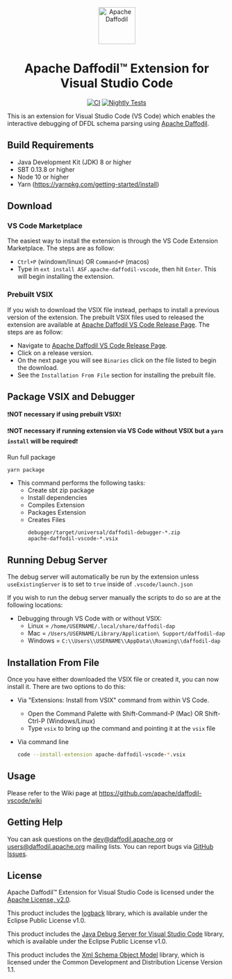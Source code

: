 <!--
  Licensed to the Apache Software Foundation (ASF) under one or more
  contributor license agreements.  See the NOTICE file distributed with
  this work for additional information regarding copyright ownership.
  The ASF licenses this file to You under the Apache License, Version 2.0
  (the "License"); you may not use this file except in compliance with
  the License.  You may obtain a copy of the License at

      http://www.apache.org/licenses/LICENSE-2.0

  Unless required by applicable law or agreed to in writing, software
  distributed under the License is distributed on an "AS IS" BASIS,
  WITHOUT WARRANTIES OR CONDITIONS OF ANY KIND, either express or implied.
  See the License for the specific language governing permissions and
  limitations under the License.
-->


<div align="center">

<img src="https://daffodil.apache.org/assets/themes/apache/img/apache-daffodil-logo.png" height="85" alt="Apache Daffodil"/>

# Apache Daffodil™ Extension for Visual Studio Code

[![CI](https://github.com/apache/daffodil-vscode/workflows/CI/badge.svg)](https://github.com/apache/daffodil-vscode/actions/workflows/CI.yml)
[![Nightly Tests](https://github.com/apache/daffodil-vscode/actions/workflows/nightly.yml/badge.svg)](https://github.com/apache/daffodil-vscode/actions/workflows/nightly.yml)

</div>

This is an extension for Visual Studio Code (VS Code) which enables the interactive debugging of DFDL schema parsing using [Apache Daffodil](https://daffodil.apache.org/).

## Build Requirements

- Java Development Kit (JDK) 8 or higher
- SBT 0.13.8 or higher
- Node 10 or higher
- Yarn (https://yarnpkg.com/getting-started/install)

## Download

### VS Code Marketplace

The easiest way to install the extension is through the VS Code Extension Marketplace. The steps are as follow:

- `Ctrl+P` (windown/linux) OR `Command+P` (macos)
- Type in `ext install ASF.apache-daffodil-vscode`, then hit `Enter`. This will begin installing the extension.

### Prebuilt VSIX

If you wish to download the VSIX file instead, perhaps to install a previous version of the extension. The prebuilt VSIX files used to released the extension are available at [Apache Daffodil VS Code Release Page](https://daffodil.apache.org/vscode/). The steps are as follow:

- Navigate to [Apache Daffodil VS Code Release Page](https://daffodil.apache.org/vscode/).
- Click on a release version.
- On the next page you will see `Binaries` click on the file listed to begin the download.
- See the `Installation From File` section for installing the prebuilt file.

## Package VSIX and Debugger

:exclamation:**NOT necessary if using prebuilt VSIX**:exclamation:

:exclamation:**NOT necessary if running extension via VS Code without VSIX but a `yarn install` will be required**:exclamation:

Run full package

  ```bash
  yarn package
  ```

* This command performs the following tasks:
  * Create sbt zip package
  * Install dependencies
  * Compiles Extension
  * Packages Extension
  * Creates Files
    ```
    debugger/target/universal/daffodil-debugger-*.zip
    apache-daffodil-vscode-*.vsix
    ```

## Running Debug Server

The debug server will automatically be run by the extension unless `useExistingServer` is to set to `true` inside of `.vscode/launch.json`

If you wish to run the debug server manually the scripts to do so are at the following locations:
* Debugging through VS Code with or without VSIX:
  * Linux = `/home/USERNAME/.local/share/daffodil-dap`
  * Mac = `/Users/USERNAME/Library/Application\ Support/daffodil-dap`
  * Windows = `C:\\Users\\USERNAME\\AppData\\Roaming\\daffodil-dap`

## Installation From File

Once you have either downloaded the VSIX file or created it, you can now install it. There are two options to do this:

* Via "Extensions: Install from VSIX" command from within VS Code.
  * Open the Command Palette with Shift-Command-P (Mac) OR Shift-Ctrl-P (Windows/Linux)
  * Type `vsix` to bring up the command and pointing it at the `vsix` file

* Via command line
  ```bash
  code --install-extension apache-daffodil-vscode-*.vsix
  ```

## Usage

Please refer to the Wiki page at https://github.com/apache/daffodil-vscode/wiki

## Getting Help

You can ask questions on the dev@daffodil.apache.org or
users@daffodil.apache.org mailing lists.  You can report bugs via
[GitHub Issues].

## License

Apache Daffodil™ Extension for Visual Studio Code is licensed under the [Apache License, v2.0].

[Apache License, v2.0]: https://www.apache.org/licenses/LICENSE-2.0
[GitHub Issues]: https://github.com/apache/daffodil-vscode/issues

This product includes the [logback](https://github.com/qos-ch/logback) library, which is available under the Eclipse Public License v1.0.

This product includes the [Java Debug Server for Visual Studio Code](https://github.com/microsoft/java-debug) library, which is available under the Eclipse Public License v1.0.

This product includes the [Xml Schema Object Model](https://github.com/kohsuke/xsom) library, which is licensed under the Common Development and Distribution License Version 1.1.
